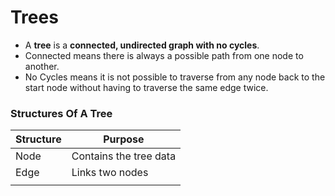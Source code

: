 # Trees
- A **tree** is a **connected, undirected graph with no cycles**. 
- Connected means there is always a possible path from one node to another.
- No Cycles means it is not possible to traverse from any node back to the start node without having to traverse the same edge twice.

### Structures Of A Tree
| Structure | Purpose                |
| --------- | ---------------------- |
| Node      | Contains the tree data |
| Edge      | Links two nodes        |
|           |                        |
